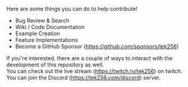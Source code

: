Here are some things you can do to help contribute!
- Bug Review & Search
- Wiki / Code Documentation
- Example Creation
- Feature Implementations 
- Become a GitHub Sponsor (https://github.com/sponsors/tek256)

If you're interested, there are a couple of ways to interact with the development of this repository as well.  
You can check out the live stream (https://twitch.tv/tek256) on twitch.  
You can join the Discord (https://tek256.com/discord) server.  

